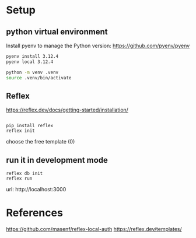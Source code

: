 # Setup

## python virtual environment

Install pyenv to manage the Python version: https://github.com/pyenv/pyenv


```sh 
pyenv install 3.12.4
pyenv local 3.12.4

python -m venv .venv
source .venv/bin/activate

```


## Reflex
https://reflex.dev/docs/getting-started/installation/ 

```

pip install reflex
reflex init 

```

choose the free template (0)


## run it in development mode

```
reflex db init 
reflex run
```

url: http://localhost:3000


# References 

https://github.com/masenf/reflex-local-auth
https://reflex.dev/templates/
